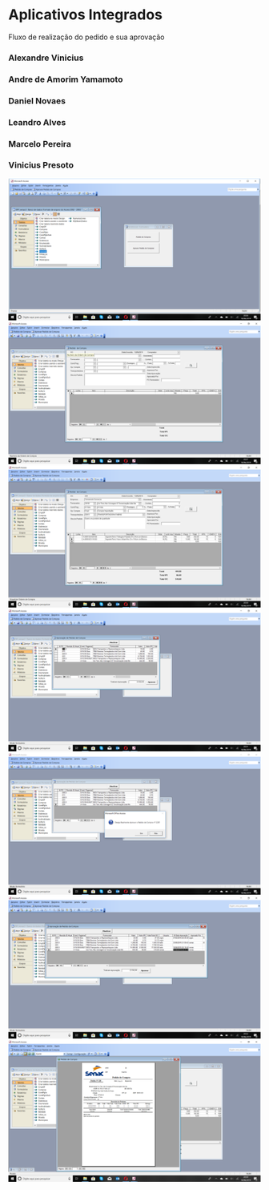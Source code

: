 # Aplicativos Integrados

Fluxo de realização do pedido e sua aprovação

### Alexandre Vinicius
### Andre de Amorim Yamamoto  
### Daniel Novaes
### Leandro Alves
### Marcelo Pereira
### Vinicius Presoto

![](https://github.com/aayandre/TADSERPSAP/blob/master/Captura%20de%20Tela%20(2).png)
![](https://github.com/aayandre/TADSERPSAP/blob/master/Captura%20de%20Tela%20(3).png)
![](https://github.com/aayandre/TADSERPSAP/blob/master/Captura%20de%20Tela%20(4).png)
![](https://github.com/aayandre/TADSERPSAP/blob/master/Captura%20de%20Tela%20(5).png)
![](https://github.com/aayandre/TADSERPSAP/blob/master/Captura%20de%20Tela%20(6).png)
![](https://github.com/aayandre/TADSERPSAP/blob/master/Captura%20de%20Tela%20(7).png)
![](https://github.com/aayandre/TADSERPSAP/blob/master/Captura%20de%20Tela%20(8).png)
